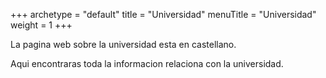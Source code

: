 +++
archetype = "default"
title = "Universidad"
menuTitle = "Universidad"
weight = 1
+++


La pagina web sobre la universidad esta en castellano.

Aqui encontraras toda la informacion relaciona con la universidad.
